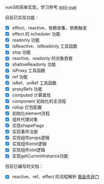 vue3的简单实现，学习参考 [mini-vue](https://github.com/cuixiaorui/mini-vue)

目前已实现功能：

- [x] effect、reactive、依赖收集、依赖触发
- [x] effect 的 scheduler 功能
- [x] readonly 功能
- [x] isReactive、isReadonly 工具函数
- [x] stop 功能
- [x] reactive、readonly 的对象嵌套
- [x] shallowReadonly 功能
- [x] isProxy 工具函数
- [x] ref 功能
- [x] isRef、unRef 工具函数
- [x] proxyRefs 功能
- [x] computed 计算属性
- [x] component 初始化的主流程
- [x] rollup 打包配置
- [x] 初始化element流程
- [x] 组件代理对象
- [x] 实现shapeFlags
- [x] 实现事件注册
- [x] 实现组件props逻辑
- [x] 实现组件emit逻辑
- [x] 实现组件slot逻辑
- [x] 实现getCurrentInstance功能

目前已编写的文档：

- [x] reactive、ref、effect 的流程解析 [掘金传送门](https://juejin.cn/post/7043265644594200613)
